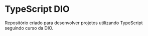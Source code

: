 # TypeScript DIO

Repositório criado para desenvolver projetos utilizando TypeScript seguindo curso da DIO.